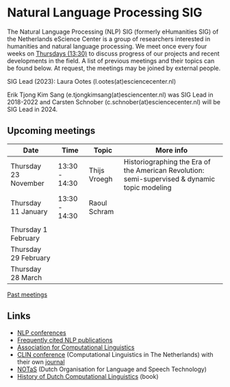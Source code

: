 # Natural Language Processing SIG

The Natural Language Processing (NLP) SIG (formerly eHumanities SIG) of the Netherlands eScience Center is a group of researchers interested in humanities and natural language processing. We meet once every four weeks on [Thursdays (13:30)](#upcoming-meetings) to discuss progress of our projects and recent developments in the field. A list of previous meetings and their topics can be found below. At request, the meetings may be joined by external people.

SIG Lead (2023): Laura Ootes (l.ootes(at)esciencecenter.nl)

Erik Tjong Kim Sang (e.tjongkimsang(at)esciencenter.nl) was SIG Lead in 2018-2022 and
Carsten Schnober (c.schnober(at)esciencecenter.nl) will be SIG Lead in 2024.


## Upcoming meetings

| Date | Time |Topic | More info |
|------|------|------|------------|
| Thursday 23 November | 13:30 - 14:30 | Thijs Vroegh | Historiographing the Era of the American Revolution: semi-supervised & dynamic topic modeling |
| Thursday 11 January | 13:30 - 14:30 | Raoul Schram ||
| ||||
| Thursday 1 February ||||
| Thursday 29 February ||||
| Thursday 28 March ||||


[Past meetings](https://github.com/nlesc-sigs/nlp-sig/blob/master/meetings.md)

## Links

- [NLP conferences](nlp-conferences.md)
- [Frequently cited NLP publications](nlp-literature.md)
- [Association for Computational Linguistics](https://www.aclweb.org/portal/)
- [CLIN conference](https://www.let.rug.nl/vannoord/Clin/) (Computational Linguistics in The Netherlands) with their own [journal](https://www.clinjournal.org/clinj)
- [NOTaS](https://notas.nl/) (Dutch Organisation for Language and Speech Technology)
- [History of Dutch Computational Linguistics](https://www.let.rug.nl/vannoord/TST-Geschiedenis/) (book)  

